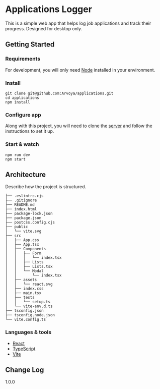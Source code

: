 # Applications Logger

This is a simple web app that helps log job applications and track their progress.
Designed for desktop only.

## Getting Started

### Requirements

For development, you will only need [Node](http://nodejs.org/) installed in your
environment.

### Install

    git clone git@github.com:Arvoya/applications.git
    cd applications
    npm install

### Configure app

Along with this project, you will need to clone the [server](link) and follow the
instructions to set it up.

### Start & watch

    npm run dev
    npm start

## Architecture

Describe how the project is structured.

```
├── .eslintrc.cjs
├── .gitignore
├── README.md
├── index.html
├── package-lock.json
├── package.json
├── postcss.config.cjs
├── public
│   └── vite.svg
├── src
│   ├── App.css
│   ├── App.tsx
│   ├── Components
│   │   ├── Form
│   │   │   └── index.tsx
│   │   ├── Lists
│   │   ├── Lists.tsx
│   │   └── Modal
│   │       └── index.tsx
│   ├── assets
│   │   └── react.svg
│   ├── index.css
│   ├── main.tsx
│   ├── tests
│   │   └── setup.ts
│   └── vite-env.d.ts
├── tsconfig.json
├── tsconfig.node.json
└── vite.config.ts
```

### Languages & tools

- [React](https://reactjs.org/)
- [TypeScript](https://www.typescriptlang.org/)
- [Vite](https://vitejs.dev/)


## Change Log

1.0.0
